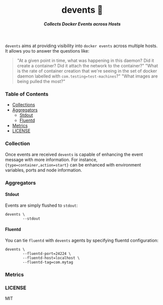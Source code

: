<h1 align="center">devents 💫  </h1>

<h5 align="center">Collects Docker Events across Hosts</h5>

<br/>


`devents` aims at providing visibility into `docker events` across multiple hosts. It allows you to answer the questions like:

> "At a given point in time, what was happening in this daemon? Did it create a container? Did it attach the network to the container?"
> "What is the rate of container creation that we're seeing in the set of docker daemon labelled with `com.testing=test-machines`?"
> "What images are being pulled the most?"

###  Table of Contents
 
<!-- START doctoc generated TOC please keep comment here to allow auto update -->
<!-- DON'T EDIT THIS SECTION, INSTEAD RE-RUN doctoc TO UPDATE -->

- [Collections](#collections)
- [Aggregators](#aggregators)
  - [Stdout](#stdout)
  - [Fluentd](#fluentd)
- [Metrics](#metrics)
- [LICENSE](#license)

<!-- END doctoc generated TOC please keep comment here to allow auto update -->

### Collection

Once events are received `devents` is capable of enhancing the event message with more information. For instance, `{type=container,action=start}` can be enhanced with environment variables, ports and node information.


### Aggregators


#### Stdout

Events are simply flushed to `stdout`:

```
devents \
        --stdout
```


#### Fluentd

You can tie `fluentd` with `devents` agents by specifying fluentd configuration:

```
devents \
        --fluentd-port=24224 \
        --fluentd-host=localhost \
        --fluentd-tag=com.mytag
```


### Metrics


### LICENSE

MIT

